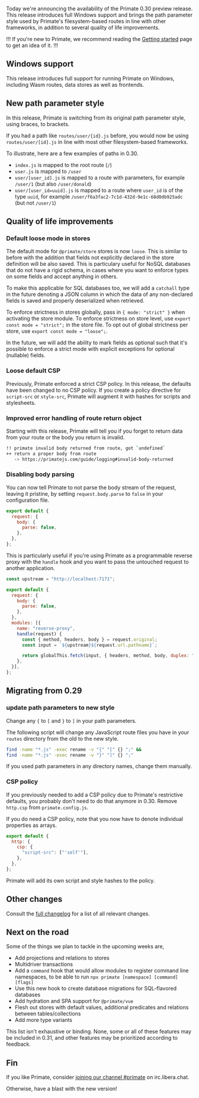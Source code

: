 Today we're announcing the availability of the Primate 0.30 preview release.
This release introduces full Windows support and brings the path parameter
style used by Primate's filesystem-based routes in line with other frameworks,
in addition to several quality of life improvements.

!!!
If you're new to Primate, we recommend reading the [Getting started] page to
get an idea of it.
!!!

## Windows support

This release introduces full support for running Primate on Windows, including
Wasm routes, data stores as well as frontends.

## New path parameter style

In this release, Primate is switching from its original path parameter style,
using braces, to brackets.

If you had a path like `routes/user/{id}.js` before, you would now be using
`routes/user/[id].js` in line with most other filesystem-based frameworks.

To illustrate, here are a few examples of paths in 0.30.

* `index.js` is mapped to the root route (`/`)
* `user.js` is mapped to `/user`
* `user/[user_id].js` is mapped to a route with parameters, for example
`/user/1` (but also `/user/donald`)
* `user/[user_id=uuid].js` is mapped to a route where `user_id` is of the type
`uuid`, for example `/user/f6a3fac2-7c1d-432d-9e1c-68d0db925adc` (but not
`/user/1`)

## Quality of life improvements

### Default loose mode in stores

The default mode for `@primate/store` stores is now `loose`. This is similar to
before with the addition that fields not explicitly declared in the store
definition will be also saved. This is particulary useful for NoSQL databases
that do not have a rigid schema, in cases where you want to enforce types on
some fields and accept anything in others.

To make this applicable for SQL databases too, we will add a `catchall` type in
the future denoting a JSON column in which the data of any non-declared fields
is saved and properly deserialized when retrieved.

To enforce strictness in stores globally, pass in `{ mode: "strict" }` when
activating the store module. To enforce strictness on store level, use
`export const mode = "strict";` in the store file. To opt out of global
strictness per store, use `export const mode = "loose";`.

In the future, we will add the ability to mark fields as optional such that
it's possible to enforce a strict mode with explicit exceptions for optional
(nullable) fields.

### Loose default CSP

Previously, Primate enforced a strict CSP policy. In this release, the defaults
have been changed to no CSP policy. If you create a policy directive for
`script-src` or `style-src`, Primate will augment it with hashes for scripts
and stylesheets.

### Improved error handling of route return object

Starting with this release, Primate will tell you if you forget to return data
from your route or the body you return is invalid.

```sh
!! primate invalid body returned from route, got `undefined`
++ return a proper body from route
   -> https://primatejs.com/guide/logging#invalid-body-returned
```

### Disabling body parsing

You can now tell Primate to not parse the body stream of the request, leaving
it pristine, by setting `request.body.parse` to `false` in your configuration
file.

```js#primate.config.js
export default {
  request: {
    body: {
      parse: false,
    },
  },
};
```

This is particularly useful if you're using Primate as a programmable reverse
proxy with the `handle` hook and you want to pass the untouched request to
another application.

```js#primate.config.js
const upstream = "http://localhost:7171";

export default {
  request: {
    body: {
      parse: false,
    },
  },
  modules: [{
    name: "reverse-proxy",
    handle(request) {
      const { method, headers, body } = request.original;
      const input = `${upstream}${request.url.pathname}`;

      return globalThis.fetch(input, { headers, method, body, duplex: "half" });
    },
  }],
};
```

## Migrating from 0.29

### update path parameters to new style

Change any `{` to `[` and `}` to `]` in your path parameters.

The following script will change any JavaScript route files you have in your
`routes` directory from the old to the new style.

```sh
find -name "*.js" -exec rename -v "{" "[" {} ";" &&
find -name "*.js" -exec rename -v "}" "]" {} ";"
```

If you used path parameters in any directory names, change them manually.

### CSP policy

If you previously needed to add a CSP policy due to Primate's restrictive
defaults, you probably don't need to do that anymore in 0.30. Remove `http.csp`
from `primate.config.js`.

If you do need a CSP policy, note that you now have to denote individual
properties as arrays.

```js#primate.config.js
export default {
  http: {
    csp: {
      "script-src": ["'self'"],
    },
  },
};
```

Primate will add its own script and style hashes to the policy.

## Other changes

Consult the [full changelog][changelog] for a list of all relevant changes.

## Next on the road

Some of the things we plan to tackle in the upcoming weeks are,

* Add projections and relations to stores
* Multidriver transactions
* Add a `command` hook that would allow modules to register command line
  namespaces, to be able to run `npx primate [namespace] [command] [flags]`
* Use this new hook to create database migrations for SQL-flavored databases
* Add hydration and SPA support for `@primate/vue`
* Flesh out stores with default values, additional predicates and relations
  between tables/collections
* Add more type variants

This list isn't exhaustive or binding. None, some or all of these features may
be included in 0.31, and other features may be prioritized according to
feedback.

## Fin

If you like Primate, consider [joining our channel #primate][irc] on
irc.libera.chat.

Otherwise, have a blast with the new version!

[Getting started]: /guide/getting-started
[irc]: https://web.libera.chat#primate
[changelog]: https://github.com/primatejs/primate/releases/tag/0.30.0
